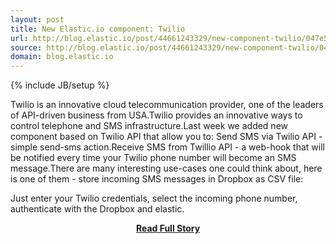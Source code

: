 ```yaml
---
layout: post
title: New Elastic.io component: Twilio
url: http://blog.elastic.io/post/44661243329/new-component-twilio/047e5e00=
source: http://blog.elastic.io/post/44661243329/new-component-twilio/047e5e00=
domain: blog.elastic.io
---
```

{% include JB/setup %}<p>Twilio is an innovative cloud telecommunication provider, one of the leaders of API-driven business from USA.Twilio provides an innovative ways to control telephone and SMS infrastructure.Last week we added new component based on Twilio API that allow you to:
 Send SMS via Twilio API - simple send-sms action.Receive SMS from Twillio API - a web-hook that will be notified every time your Twilio phone number will become an SMS message.There are many interesting use-cases one could think about, here is one of them - store incoming SMS messages in Dropbox as CSV file:
 
  Just enter your Twilio credentials, select the incoming phone number, authenticate with the Dropbox and elastic.</p>
<center><p><a href="http://blog.elastic.io/post/44661243329/new-component-twilio/047e5e00=" style='padding:25px; font-sze:18px; font-weight: bold;'>Read Full Story</a></p></center>
